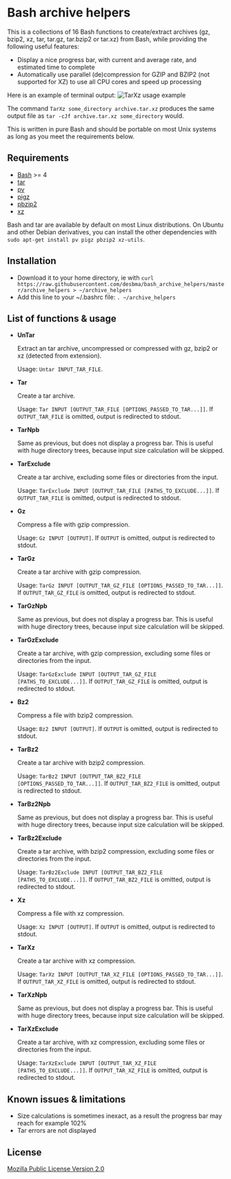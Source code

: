 Bash archive helpers
====================

This is a collections of 16 Bash functions to create/extract archives (gz, bzip2, xz, tar, tar.gz, tar.bzip2 or tar.xz) from Bash, while providing the following useful features:
* Display a nice progress bar, with current and average rate, and estimated time to complete
* Automatically use parallel (de)compression for GZIP and BZIP2 (not supported for XZ) to use all CPU cores and speed up processing

Here is an example of terminal output:
![TarXz usage example](https://i.imgur.com/hrapRr3.png)

The command `TarXz some_directory archive.tar.xz` produces the same output file as `tar -cJf archive.tar.xz some_directory` would.

This is written in pure Bash and should be portable on most Unix systems as long as you meet the requirements below.


## Requirements

* [Bash](https://www.gnu.org/software/bash/) >= 4
* [tar](https://www.gnu.org/software/tar/)
* [pv](http://www.ivarch.com/programs/pv.shtml)
* [pigz](http://zlib.net/pigz/)
* [pbzip2](http://compression.ca/pbzip2/)
* [xz](http://tukaani.org/xz/)

Bash and tar are available by default on most Linux distributions.
On Ubuntu and other Debian derivatives, you can install the other dependencies with `sudo apt-get install pv pigz pbzip2 xz-utils`.


## Installation

* Download it to your home directory, ie with `curl https://raw.githubusercontent.com/desbma/bash_archive_helpers/master/archive_helpers > ~/archive_helpers`
* Add this line to your ~/.bashrc file: `. ~/archive_helpers`


## List of functions & usage

* **UnTar**

    Extract an tar archive, uncompressed or compressed with gz, bzip2 or xz (detected from extension).

    Usage: `Untar INPUT_TAR_FILE`.

* **Tar**

    Create a tar archive.

    Usage: `Tar INPUT [OUTPUT_TAR_FILE [OPTIONS_PASSED_TO_TAR...]]`.
    If `OUTPUT_TAR_FILE` is omitted, output is redirected to stdout.

* **TarNpb**

    Same as previous, but does not display a progress bar.
    This is useful with huge directory trees, because input size calculation will be skipped.

* **TarExclude**

    Create a tar archive, excluding some files or directories from the input.

    Usage: `TarExclude INPUT [OUTPUT_TAR_FILE [PATHS_TO_EXCLUDE...]]`.
    If `OUTPUT_TAR_FILE` is omitted, output is redirected to stdout.

* **Gz**

    Compress a file with gzip compression.

    Usage: `Gz INPUT [OUTPUT]`.
    If `OUTPUT` is omitted, output is redirected to stdout.

* **TarGz**

    Create a tar archive with gzip compression.

    Usage: `TarGz INPUT [OUTPUT_TAR_GZ_FILE [OPTIONS_PASSED_TO_TAR...]]`.
    If `OUTPUT_TAR_GZ_FILE` is omitted, output is redirected to stdout.

* **TarGzNpb**

    Same as previous, but does not display a progress bar.
    This is useful with huge directory trees, because input size calculation will be skipped.

* **TarGzExclude**

    Create a tar archive, with gzip compression, excluding some files or directories from the input.

    Usage: `TarGzExclude INPUT [OUTPUT_TAR_GZ_FILE [PATHS_TO_EXCLUDE...]]`.
    If `OUTPUT_TAR_GZ_FILE` is omitted, output is redirected to stdout.

* **Bz2**

    Compress a file with bzip2 compression.

    Usage: `Bz2 INPUT [OUTPUT]`.
    If `OUTPUT` is omitted, output is redirected to stdout.

* **TarBz2**

    Create a tar archive with bzip2 compression.

    Usage: `TarBz2 INPUT [OUTPUT_TAR_BZ2_FILE [OPTIONS_PASSED_TO_TAR...]]`.
    If `OUTPUT_TAR_BZ2_FILE` is omitted, output is redirected to stdout.

* **TarBz2Npb**

    Same as previous, but does not display a progress bar.
    This is useful with huge directory trees, because input size calculation will be skipped.
    
* **TarBz2Exclude**

    Create a tar archive, with bzip2 compression, excluding some files or directories from the input.

    Usage: `TarBz2Exclude INPUT [OUTPUT_TAR_BZ2_FILE [PATHS_TO_EXCLUDE...]]`.
    If `OUTPUT_TAR_BZ2_FILE` is omitted, output is redirected to stdout.

* **Xz**

    Compress a file with xz compression.

    Usage: `Xz INPUT [OUTPUT]`.
    If `OUTPUT` is omitted, output is redirected to stdout.

* **TarXz**

    Create a tar archive with xz compression.

    Usage: `TarXz INPUT [OUTPUT_TAR_XZ_FILE [OPTIONS_PASSED_TO_TAR...]]`.
    If `OUTPUT_TAR_XZ_FILE` is omitted, output is redirected to stdout.

* **TarXzNpb**

    Same as previous, but does not display a progress bar.
    This is useful with huge directory trees, because input size calculation will be skipped.

* **TarXzExclude**

    Create a tar archive, with xz compression, excluding some files or directories from the input.

    Usage: `TarXzExclude INPUT [OUTPUT_TAR_XZ_FILE [PATHS_TO_EXCLUDE...]]`.
    If `OUTPUT_TAR_XZ_FILE` is omitted, output is redirected to stdout.


## Known issues & limitations

* Size calculations is sometimes inexact, as a result the progress bar may reach for example 102%
* Tar errors are not displayed


## License

[Mozilla Public License Version 2.0](https://www.mozilla.org/MPL/2.0/)
